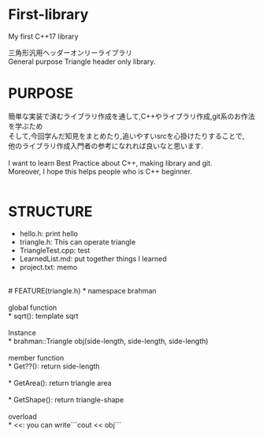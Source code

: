 # First-library
My first C++17 library

三角形汎用ヘッダーオンリーライブラリ<br>
General purpose Triangle header only library.<br>

# PURPOSE
簡単な実装で済むライブラリ作成を通して,C++やライブラリ作成,git系のお作法を学ぶため<br>
そして,今回学んだ知見をまとめたり,追いやすいsrcを心掛けたりすることで,<br>
他のライブラリ作成入門者の参考になれれば良いなと思います.<br>
<br>
I want to learn Best Practice about C++, making library and git.<br>
Moreover, I hope this helps people who is C++ beginner.<br>
<br>
# STRUCTURE
* hello.h: print hello<br>
* triangle.h: This can operate triangle<br>
* TriangleTest.cpp: test<br>
* LearnedList.md: put together things I learned<br>
* project.txt: memo<br>
<br>
# FEATURE(triangle.h)
* namespace brahman<br>
<br>
global function<br>
* sqrt(): template sqrt<br>
<br>
Instance<br>
* brahman::Triangle<T> obj(side-length, side-length, side-length)<br>
<br>
member function<br>
* Get??(): return side-length<br>
<br>
* GetArea(): return triangle area<br>
<br>
* GetShape(): return triangle-shape<br>
<br>
overload<br>
* <<: you can write```cout << obj``` <br>